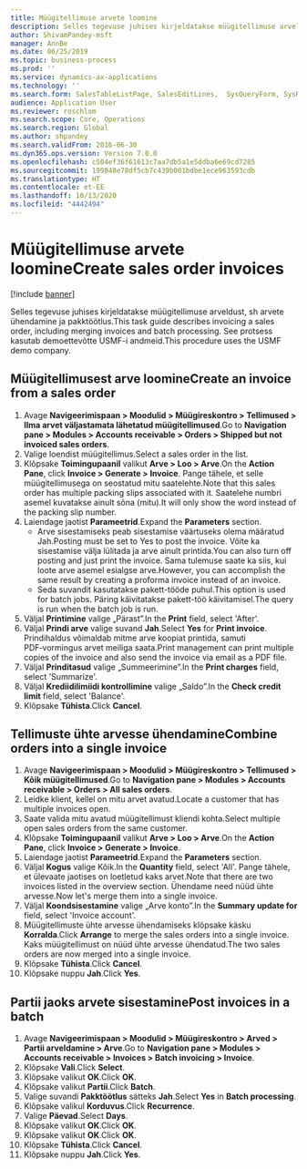 ```yaml
---
title: Müügitellimuse arvete loomine
description: Selles tegevuse juhises kirjeldatakse müügitellimuse arveldust, sh arvete ühendamine ja pakktöötlus.
author: ShivamPandey-msft
manager: AnnBe
ms.date: 06/25/2019
ms.topic: business-process
ms.prod: ''
ms.service: dynamics-ax-applications
ms.technology: ''
ms.search.form: SalesTableListPage, SalesEditLines,  SysQueryForm, SysRecurrence
audience: Application User
ms.reviewer: roschlom
ms.search.scope: Core, Operations
ms.search.region: Global
ms.author: shpandey
ms.search.validFrom: 2016-06-30
ms.dyn365.ops.version: Version 7.0.0
ms.openlocfilehash: c504ef36f61613c7aa7db5a1e5ddba6e69cd7285
ms.sourcegitcommit: 199848e78df5cb7c439b001bdbe1ece963593cdb
ms.translationtype: HT
ms.contentlocale: et-EE
ms.lasthandoff: 10/13/2020
ms.locfileid: "4442494"
---
```

# <a name="create-sales-order-invoices"></a><span data-ttu-id="ad097-103">Müügitellimuse arvete loomine</span><span class="sxs-lookup"><span data-stu-id="ad097-103">Create sales order invoices</span></span>

[!include [banner](../../includes/banner.md)]

<span data-ttu-id="ad097-104">Selles tegevuse juhises kirjeldatakse müügitellimuse arveldust, sh arvete ühendamine ja pakktöötlus.</span><span class="sxs-lookup"><span data-stu-id="ad097-104">This task guide describes invoicing a sales order, including merging invoices and batch processing.</span></span> <span data-ttu-id="ad097-105">See protsess kasutab demoettevõtte USMF-i andmeid.</span><span class="sxs-lookup"><span data-stu-id="ad097-105">This procedure uses the USMF demo company.</span></span>


## <a name="create-an-invoice-from-a-sales-order"></a><span data-ttu-id="ad097-106">Müügitellimusest arve loomine</span><span class="sxs-lookup"><span data-stu-id="ad097-106">Create an invoice from a sales order</span></span>
1. <span data-ttu-id="ad097-107">Avage **Navigeerimispaan > Moodulid > Müügireskontro > Tellimused > Ilma arvet väljastamata lähetatud müügitellimused**.</span><span class="sxs-lookup"><span data-stu-id="ad097-107">Go to **Navigation pane > Modules > Accounts receivable > Orders > Shipped but not invoiced sales orders**.</span></span>
2. <span data-ttu-id="ad097-108">Valige loendist müügitellimus.</span><span class="sxs-lookup"><span data-stu-id="ad097-108">Select a sales order in the list.</span></span> 
3. <span data-ttu-id="ad097-109">Klõpsake **Toimingupaanil** valikut **Arve > Loo > Arve**.</span><span class="sxs-lookup"><span data-stu-id="ad097-109">On the **Action Pane**, click **Invoice > Generate > Invoice**.</span></span> <span data-ttu-id="ad097-110">Pange tähele, et selle müügitellimusega on seostatud mitu saatelehte.</span><span class="sxs-lookup"><span data-stu-id="ad097-110">Note that this sales order has multiple packing slips associated with it.</span></span> <span data-ttu-id="ad097-111">Saatelehe numbri asemel kuvatakse ainult sõna <multiple> (mitu).</span><span class="sxs-lookup"><span data-stu-id="ad097-111">It will only show the word <multiple> instead of the packing slip number.</span></span>  
4. <span data-ttu-id="ad097-112">Laiendage jaotist **Parameetrid**.</span><span class="sxs-lookup"><span data-stu-id="ad097-112">Expand the **Parameters** section.</span></span>
    - <span data-ttu-id="ad097-113">Arve sisestamiseks peab sisestamise väärtuseks olema määratud Jah.</span><span class="sxs-lookup"><span data-stu-id="ad097-113">Posting must be set to Yes to post the invoice.</span></span> <span data-ttu-id="ad097-114">Võite ka sisestamise välja lülitada ja arve ainult printida.</span><span class="sxs-lookup"><span data-stu-id="ad097-114">You can also turn off posting and just print the invoice.</span></span> <span data-ttu-id="ad097-115">Sama tulemuse saate ka siis, kui loote arve asemel esialgse arve.</span><span class="sxs-lookup"><span data-stu-id="ad097-115">However, you can accomplish the same result by creating a proforma invoice instead of an invoice.</span></span>  
    - <span data-ttu-id="ad097-116">Seda suvandit kasutatakse pakett-tööde puhul.</span><span class="sxs-lookup"><span data-stu-id="ad097-116">This option is used for batch jobs.</span></span> <span data-ttu-id="ad097-117">Päring käivitatakse pakett-töö käivitamisel.</span><span class="sxs-lookup"><span data-stu-id="ad097-117">The query is run when the batch job is run.</span></span>
5. <span data-ttu-id="ad097-118">Väljal **Printimine** valige „Pärast”.</span><span class="sxs-lookup"><span data-stu-id="ad097-118">In the **Print** field, select 'After'.</span></span>
6. <span data-ttu-id="ad097-119">Väljal **Prindi arve** valige suvand **Jah**.</span><span class="sxs-lookup"><span data-stu-id="ad097-119">Select **Yes** for **Print invoice**.</span></span> <span data-ttu-id="ad097-120">Prindihaldus võimaldab mitme arve koopiat printida, samuti PDF‑vormingus arvet meiliga saata.</span><span class="sxs-lookup"><span data-stu-id="ad097-120">Print management can print  multiple copies of the invoice and also send the invoice via email as a PDF file.</span></span>  
7. <span data-ttu-id="ad097-121">Väljal **Prinditasud** valige „Summeerimine”.</span><span class="sxs-lookup"><span data-stu-id="ad097-121">In the **Print charges** field, select 'Summarize'.</span></span>
8. <span data-ttu-id="ad097-122">Väljal **Krediidilimiidi kontrollimine** valige „Saldo”.</span><span class="sxs-lookup"><span data-stu-id="ad097-122">In the **Check credit limit** field, select 'Balance'.</span></span>
9. <span data-ttu-id="ad097-123">Klõpsake **Tühista**.</span><span class="sxs-lookup"><span data-stu-id="ad097-123">Click **Cancel**.</span></span>

## <a name="combine-orders-into-a-single-invoice"></a><span data-ttu-id="ad097-124">Tellimuste ühte arvesse ühendamine</span><span class="sxs-lookup"><span data-stu-id="ad097-124">Combine orders into a single invoice</span></span>
1. <span data-ttu-id="ad097-125">Avage **Navigeerimispaan > Moodulid > Müügireskontro > Tellimused > Kõik müügitellimused**.</span><span class="sxs-lookup"><span data-stu-id="ad097-125">Go to **Navigation pane > Modules > Accounts receivable > Orders > All sales orders**.</span></span>
2. <span data-ttu-id="ad097-126">Leidke klient, kellel on mitu arvet avatud.</span><span class="sxs-lookup"><span data-stu-id="ad097-126">Locate a customer that has multiple invoices open.</span></span>
3. <span data-ttu-id="ad097-127">Saate valida mitu avatud müügitellimust kliendi kohta.</span><span class="sxs-lookup"><span data-stu-id="ad097-127">Select multiple open sales orders from the same customer.</span></span>
4. <span data-ttu-id="ad097-128">Klõpsake **Toimingupaanil** valikut **Arve > Loo > Arve**.</span><span class="sxs-lookup"><span data-stu-id="ad097-128">On the **Action Pane**, click **Invoice > Generate > Invoice**.</span></span>
5. <span data-ttu-id="ad097-129">Laiendage jaotist **Parameetrid**.</span><span class="sxs-lookup"><span data-stu-id="ad097-129">Expand the **Parameters** section.</span></span>
6. <span data-ttu-id="ad097-130">Väljal **Kogus** valige Kõik.</span><span class="sxs-lookup"><span data-stu-id="ad097-130">In the **Quantity** field, select 'All'.</span></span> <span data-ttu-id="ad097-131">Pange tähele, et ülevaate jaotises on loetletud kaks arvet.</span><span class="sxs-lookup"><span data-stu-id="ad097-131">Note that there are two invoices listed in the overview section.</span></span> <span data-ttu-id="ad097-132">Ühendame need nüüd ühte arvesse.</span><span class="sxs-lookup"><span data-stu-id="ad097-132">Now let's merge them into a single invoice.</span></span>  
7. <span data-ttu-id="ad097-133">Väljal **Koondsisestamine** valige „Arve konto”.</span><span class="sxs-lookup"><span data-stu-id="ad097-133">In the **Summary update for** field, select 'Invoice account'.</span></span>
8. <span data-ttu-id="ad097-134">Müügitellimuste ühte arvesse ühendamiseks klõpsake käsku **Korralda**.</span><span class="sxs-lookup"><span data-stu-id="ad097-134">Click **Arrange** to merge the sales orders into a single invoice.</span></span> <span data-ttu-id="ad097-135">Kaks müügitellimust on nüüd ühte arvesse ühendatud.</span><span class="sxs-lookup"><span data-stu-id="ad097-135">The two sales orders are now merged into a single invoice.</span></span>   
9. <span data-ttu-id="ad097-136">Klõpsake **Tühista**.</span><span class="sxs-lookup"><span data-stu-id="ad097-136">Click **Cancel**.</span></span>
10. <span data-ttu-id="ad097-137">Klõpsake nuppu **Jah**.</span><span class="sxs-lookup"><span data-stu-id="ad097-137">Click **Yes**.</span></span>

## <a name="post-invoices-in-a-batch"></a><span data-ttu-id="ad097-138">Partii jaoks arvete sisestamine</span><span class="sxs-lookup"><span data-stu-id="ad097-138">Post invoices in a batch</span></span>
1. <span data-ttu-id="ad097-139">Avage **Navigeerimispaan > Moodulid > Müügireskontro > Arved > Partii arveldamine > Arve**.</span><span class="sxs-lookup"><span data-stu-id="ad097-139">Go to **Navigation pane > Modules > Accounts receivable > Invoices > Batch invoicing > Invoice**.</span></span>
2. <span data-ttu-id="ad097-140">Klõpsake **Vali**.</span><span class="sxs-lookup"><span data-stu-id="ad097-140">Click **Select**.</span></span>
3. <span data-ttu-id="ad097-141">Klõpsake valikut **OK**.</span><span class="sxs-lookup"><span data-stu-id="ad097-141">Click **OK**.</span></span>
4. <span data-ttu-id="ad097-142">Klõpsake valikut **Partii**.</span><span class="sxs-lookup"><span data-stu-id="ad097-142">Click **Batch**.</span></span>
5. <span data-ttu-id="ad097-143">Valige suvandi **Pakktöötlus** sätteks **Jah**.</span><span class="sxs-lookup"><span data-stu-id="ad097-143">Select **Yes** in **Batch processing**.</span></span>
6. <span data-ttu-id="ad097-144">Klõpsake valikul **Korduvus**.</span><span class="sxs-lookup"><span data-stu-id="ad097-144">Click **Recurrence**.</span></span>
7. <span data-ttu-id="ad097-145">Valige **Päevad**.</span><span class="sxs-lookup"><span data-stu-id="ad097-145">Select **Days**.</span></span>
8. <span data-ttu-id="ad097-146">Klõpsake valikut **OK**.</span><span class="sxs-lookup"><span data-stu-id="ad097-146">Click **OK**.</span></span>
9. <span data-ttu-id="ad097-147">Klõpsake valikut **OK**.</span><span class="sxs-lookup"><span data-stu-id="ad097-147">Click **OK**.</span></span>
10. <span data-ttu-id="ad097-148">Klõpsake **Tühista**.</span><span class="sxs-lookup"><span data-stu-id="ad097-148">Click **Cancel**.</span></span>
11. <span data-ttu-id="ad097-149">Klõpsake nuppu **Jah**.</span><span class="sxs-lookup"><span data-stu-id="ad097-149">Click **Yes**.</span></span>

